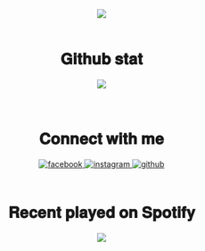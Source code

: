 <div align="center">
<img src="https://komarev.com/ghpvc/?username=deoffuscated&&style=for-the-badge" align="center" />
</div>  
  

<br/>  


<h1 align="center"> 𝐆𝐢𝐭𝐡𝐮𝐛 𝐬𝐭𝐚𝐭 </h1>
<div align="center"><img src="https://github-readme-stats.vercel.app/api?username=deoffuscated&theme=github_dark&show_icons=true&count_private=true&hide_border=true" align="center" /></div>  

<br/>  

  

<br/>  


<h1 align="center"> 𝐂𝐨𝐧𝐧𝐞𝐜𝐭 𝐰𝐢𝐭𝐡 𝐦𝐞 </h1> 
<div align="center">
<a href="https://www.facebook.com/deoffuscated" target="_blank">
<img src=https://img.shields.io/badge/facebook-%232E87FB.svg?&style=for-the-badge&logo=facebook&logoColor=white alt=facebook style="margin-bottom: 5px;" />
</a>
<a href="https://instagram.com/deoffuscated" target="_blank">
<img src=https://img.shields.io/badge/instagram-%23000000.svg?&style=for-the-badge&logo=instagram&logoColor=white alt=instagram style="margin-bottom: 5px;" />
</a>
<a href="https://github.com/deoffuscated" target="_blank">
<img src=https://img.shields.io/badge/github-%2324292e.svg?&style=for-the-badge&logo=github&logoColor=white alt=github style="margin-bottom: 5px;" />
</a>  
</div>  
  

<br/>  

<h1 align="center"> 𝐑𝐞𝐜𝐞𝐧𝐭 𝐩𝐥𝐚𝐲𝐞𝐝 𝐨𝐧 𝐒𝐩𝐨𝐭𝐢𝐟𝐲 </h1> 
<div align="center"><img src="https://spotify-github-profile.vercel.app/api/view?uid=2133ovc3ejlb5xynxl43mg6yy&cover_image=true&theme=default" /></div>  

<br/>  

<br />
